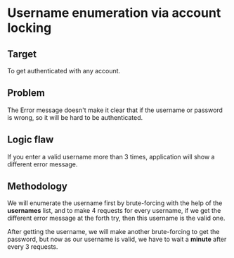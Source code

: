 # Username enumeration via account locking

## Target
To get authenticated with any account.

## Problem
The Error message doesn't make it clear that if the username or password is wrong, so it will be hard to be authenticated.

## Logic flaw
If you enter a valid username more than 3 times, application will show a different error message.

## Methodology
We will enumerate the username first by brute-forcing with the help of the **usernames** list, and to make 4 requests for every username, if we get the different error message at the forth try, then this username is the valid one.

After getting the username, we will make another brute-forcing to get the password, but now as our username is valid, we have to wait a **minute** after every 3 requests.
